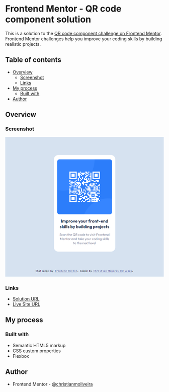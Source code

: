 # Frontend Mentor - QR code component solution

This is a solution to the [QR code component challenge on Frontend Mentor](https://www.frontendmentor.io/challenges/qr-code-component-iux_sIO_H). Frontend Mentor challenges help you improve your coding skills by building realistic projects. 

## Table of contents

- [Overview](#overview)
  - [Screenshot](#screenshot)
  - [Links](#links)
- [My process](#my-process)
  - [Built with](#built-with)
- [Author](#author)

## Overview

### Screenshot

![](./.github/screenshot.png)

### Links

- [Solution URL](https://github.com/christianmoliveira/qr-code-component)
- [Live Site URL](https://christianmoliveira.github.io/qr-code-component/)

## My process

### Built with

- Semantic HTML5 markup
- CSS custom properties
- Flexbox

## Author

- Frontend Mentor - [@christianmoliveira](https://www.frontendmentor.io/profile/christianmoliveira)
